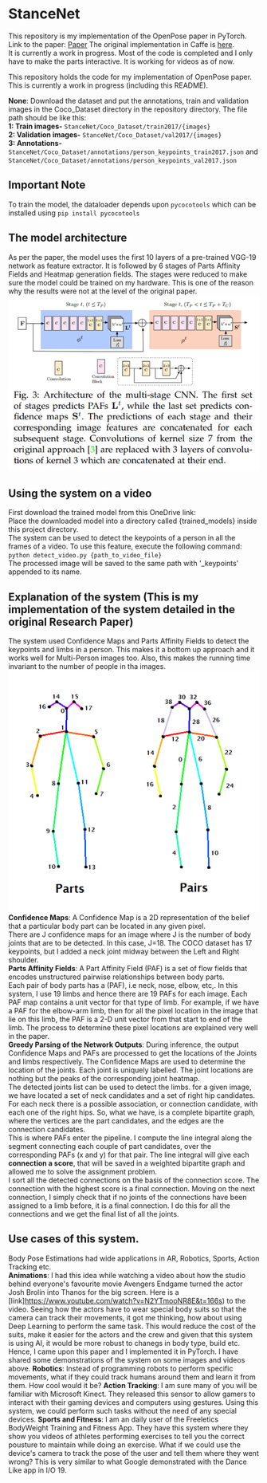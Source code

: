 # StanceNet

This repository is my implementation of the OpenPose paper in PyTorch. Link to the paper: [Paper](https://arxiv.org/abs/1611.08050)
The original implementation in Caffe is [here](https://github.com/ZheC/Realtime_Multi-Person_Pose_Estimation). <br> 
It is currently a work in progress. Most of the code is completed and I only have to make the parts interactive. It is working for videos as of now.

This repository holds the code for my implementation of OpenPose paper. This is currently a work in progress (including this README).

**None**: Download the dataset and put the annotations, train and validation images in the Coco_Dataset directory in the repository directory. The file path should be like this:\
**1: Train images-** `StanceNet/Coco_Dataset/train2017/{images}`\
**2: Validation images-** `StanceNet/Coco_Dataset/val2017/{images}`\
**3: Annotations-** `StanceNet/Coco_Dataset/annotations/person_keypoints_train2017.json` and `StanceNet/Coco_Dataset/annotations/person_keypoints_val2017.json`

## Important Note
To train the model, the dataloader depends upon `pycocotools` which can be installed using `pip install pycocotools`

## The model architecture
As per the paper, the model uses the first 10 layers of a pre-trained VGG-19 network as feature extractor. It is followed by 6 stages of Parts Affinity Fields and Heatmap generation fields. The stages were reduced to make sure the model could be trained on my hardware. 
This is one of the reason why the results were not at the level of the original paper.<br>
![Model Architectue](https://github.com/myidispg/StanceNet/blob/master/readme_media/model_architecture.png)

## Using the system on a video
First download the trained model from this OneDrive link: <br>
Place the downloaded model into a directory called {trained_models} inside this project directory.<br>
The system can be used to detect the keypoints of a person in all the frames of a video. To use this feature, execute the following command:<br>
`python detect_video.py {path_to_video_file}`<br>
The processed image will be saved to the same path with '_keypoints' appended to its name.

## Explanation of the system (This is my implementation of the system detailed in the original Research Paper)
The system used Confidence Maps and Parts Affinity Fields to detect the keypoints and limbs in a person. This makes it a bottom up approach and it works well for Multi-Person images too. Also, this makes the running time invariant to the number of people in tha images.<br>
![Parts and Limbs Skeleton](https://github.com/myidispg/StanceNet/blob/master/readme_media/parts_and_skeleton.png)<br>
**Confidence Maps**: A Confidence Map is a 2D representation of the belief that a particular body part can be located in any given pixel.<br>
There are J confidence maps for an image where J is the number of body joints that are to be detected. In this case, J=18. The COCO dataset has 17 keypoints, but I added a neck joint midway between the Left and Right shoulder.<br>
**Parts Affinity Fields**: A Part Affinity Field (PAF) is a set of flow fields that encodes unstructured pairwise relationships between body parts. <br>
Each pair of body parts has a (PAF), i.e neck, nose, elbow, etc,. In this system, I use 19 limbs and hence there are 19 PAFs for each image. Each PAF map contains a unit vector for that type of limb. For example, if we have a PAF for the elbow-arm limb, then for all the pixel location in the image that lie on this limb, the PAF is a 2-D unit vector from that start to end of the limb. The process to determine these pixel locations are explained very well in the paper.<br>
**Greedy Parsing of the Network Outputs**: During inference, the output Confidence Maps and PAFs are processed to get the locations of the Joints and limbs respectively. The Confidence Maps are used to determine the location of the joints. Each joint is uniquely labelled. The joint locations are nothing but the peaks of the corresponding joint heatmap.<br>
The detected joints list can be used to detect the limbs. for a given image, we have located a set of neck candidates and a set of right hip candidates. For each neck there is a possible association, or connection candidate, with each one of the right hips. So, what we have, is a complete bipartite graph, where the vertices are the part candidates, and the edges are the connection candidates. <br>
This is where PAFs enter the pipeline. I compute the line integral along the segment connecting each couple of part candidates, over the corresponding PAFs (x and y) for that pair. The line integral will give each **connection a score**, that will be saved in a weighted bipartite graph and allowed me to solve the assignment problem.<br>
I sort all the detected connections on the basis of the connection score. The connection with the highest score is a final connection. Moving on the next connection, I simply check that if no joints of the connections have been assigned to a limb before, it is a final connection. I do this for all the connections and we get the final list of all the joints.

## Use cases of this system.
Body Pose Estimations had wide applications in AR, Robotics, Sports, Action Tracking etc.<br>
**Animations**: I had this idea while watching a video about how the studio behind everyone's favourite movie Avengers Endgame turned the actor Josh Brolin into Thanos for the big screen. Here is a [link]https://www.youtube.com/watch?v=N2YTmooNR8E&t=166s) to the video.
Seeing how the actors have to wear special body suits so that the camera can track their movements, it got me thinking, how about using Deep Learning to perform the same task. This would reduce the cost of the suits, make it easier for the actors and the crew and given that this system is using AI, it would be more robust to chanegs in body type, build etc. Hence, I came upon this paper and I implemented it in PyTorch. I have shared some demonstrations of the system on some images and videos above. 
**Robotics**: Instead of programming robots to perform specific movements, what if they could track humans around them and learn it from them. How cool would it be?
**Action Tracking**: I am sure many of you will be familiar with Microsoft Kinect. They released this sensor to allow gamers to interact with their gaming devices and computers using gestures. Using this system, we could perform such tasks without the need of any special devices.
**Sports and Fitness**: I am an daily user of the Freeletics BodyWeight Training and Fitness App. They have this system where they show you videos of athletes performing exercises to tell you the correct pousture to maintain while doing an exercise. What if we could use the device's camera to track the pose of the user and tell them where they went wrong? This is very similar to what Google demonstrated with the Dance Like app in I/O 19. 

